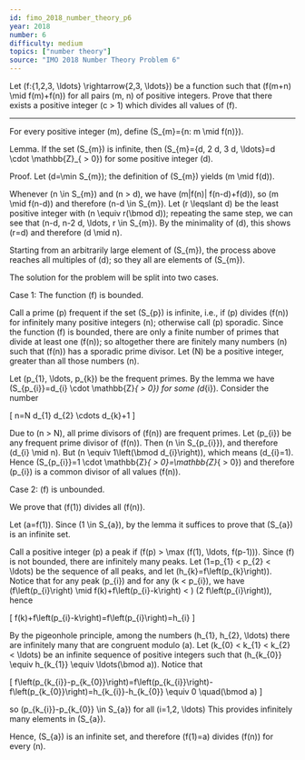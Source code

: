 ```yaml
---
id: fimo_2018_number_theory_p6
year: 2018
number: 6
difficulty: medium
topics: ["number theory"]
source: "IMO 2018 Number Theory Problem 6"
---
```


Let \(f:\{1,2,3, \ldots\} \rightarrow\{2,3, \ldots\}\) be a function such that \(f(m+n) \mid f(m)+f(n)\) for all pairs \(m, n\) of positive integers. Prove that there exists a positive integer \(c > 1\) which divides all values of \(f\).

---
For every positive integer \(m\), define \(S_{m}=\{n: m \mid f(n)\}\).

Lemma. If the set \(S_{m}\) is infinite, then \(S_{m}=\{d, 2 d, 3 d, \ldots\}=d \cdot \mathbb{Z}_{ > 0}\) for some positive integer \(d\).

Proof. Let \(d=\min S_{m}\); the definition of \(S_{m}\) yields \(m \mid f(d)\).

Whenever \(n \in S_{m}\) and \(n > d\), we have \(m|f(n)| f(n-d)+f(d)\), so \(m \mid f(n-d)\) and therefore \(n-d \in S_{m}\). Let \(r \leqslant d\) be the least positive integer with \(n \equiv r(\bmod d)\); repeating the same step, we can see that \(n-d, n-2 d, \ldots, r \in S_{m}\). By the minimality of \(d\), this shows \(r=d\) and therefore \(d \mid n\).

Starting from an arbitrarily large element of \(S_{m}\), the process above reaches all multiples of \(d\); so they all are elements of \(S_{m}\).

The solution for the problem will be split into two cases.

Case 1: The function \(f\) is bounded.

Call a prime \(p\) frequent if the set \(S_{p}\) is infinite, i.e., if \(p\) divides \(f(n)\) for infinitely many positive integers \(n\); otherwise call \(p\) sporadic. Since the function \(f\) is bounded, there are only a finite number of primes that divide at least one \(f(n)\); so altogether there are finitely many numbers \(n\) such that \(f(n)\) has a sporadic prime divisor. Let \(N\) be a positive integer, greater than all those numbers \(n\).

Let \(p_{1}, \ldots, p_{k}\) be the frequent primes. By the lemma we have \(S_{p_{i}}=d_{i} \cdot \mathbb{Z}_{ > 0}\) for some \(d_{i}\). Consider the number

\[
n=N d_{1} d_{2} \cdots d_{k}+1
\]

Due to \(n > N\), all prime divisors of \(f(n)\) are frequent primes. Let \(p_{i}\) be any frequent prime divisor of \(f(n)\). Then \(n \in S_{p_{i}}\), and therefore \(d_{i} \mid n\). But \(n \equiv 1\left(\bmod d_{i}\right)\), which means \(d_{i}=1\). Hence \(S_{p_{i}}=1 \cdot \mathbb{Z}_{ > 0}=\mathbb{Z}_{ > 0}\) and therefore \(p_{i}\) is a common divisor of all values \(f(n)\).

Case 2: \(f\) is unbounded.

We prove that \(f(1)\) divides all \(f(n)\).

Let \(a=f(1)\). Since \(1 \in S_{a}\), by the lemma it suffices to prove that \(S_{a}\) is an infinite set.

Call a positive integer \(p\) a peak if \(f(p) > \max (f(1), \ldots, f(p-1))\). Since \(f\) is not bounded, there are infinitely many peaks. Let \(1=p_{1} < p_{2} < \ldots\) be the sequence of all peaks, and let \(h_{k}=f\left(p_{k}\right)\). Notice that for any peak \(p_{i}\) and for any \(k < p_{i}\), we have \(f\left(p_{i}\right) \mid f(k)+f\left(p_{i}-k\right) < \) \(2 f\left(p_{i}\right)\), hence

\[
f(k)+f\left(p_{i}-k\right)=f\left(p_{i}\right)=h_{i}
\]

By the pigeonhole principle, among the numbers \(h_{1}, h_{2}, \ldots\) there are infinitely many that are congruent modulo \(a\). Let \(k_{0} < k_{1} < k_{2} < \ldots\) be an infinite sequence of positive integers such that \(h_{k_{0}} \equiv h_{k_{1}} \equiv \ldots(\bmod a)\). Notice that

\[
f\left(p_{k_{i}}-p_{k_{0}}\right)=f\left(p_{k_{i}}\right)-f\left(p_{k_{0}}\right)=h_{k_{i}}-h_{k_{0}} \equiv 0 \quad(\bmod a)
\]

so \(p_{k_{i}}-p_{k_{0}} \in S_{a}\) for all \(i=1,2, \ldots\) This provides infinitely many elements in \(S_{a}\).

Hence, \(S_{a}\) is an infinite set, and therefore \(f(1)=a\) divides \(f(n)\) for every \(n\).
